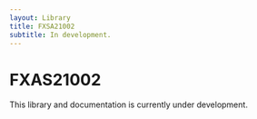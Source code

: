 ```yaml
---
layout: Library
title: FXSA21002
subtitle: In development.
---
```


# FXAS21002

This library and documentation is currently under development.